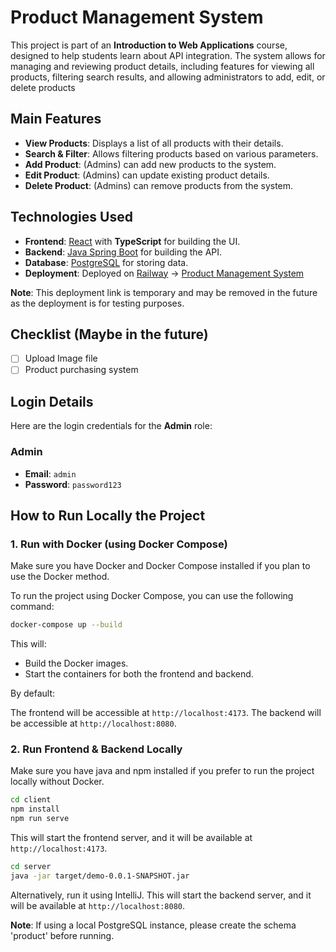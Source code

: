 # **Product Management System**
This project is part of an **Introduction to Web Applications** course, designed to help students learn about API integration. The system allows for managing and reviewing product details, including features for viewing all products, filtering search results, and allowing administrators to add, edit, or delete products

## **Main Features**

- **View Products**: Displays a list of all products with their details.
- **Search & Filter**: Allows filtering products based on various parameters.
- **Add Product**: (Admins) can add new products to the system.
- **Edit Product**: (Admins) can update existing product details.
- **Delete Product**: (Admins) can remove products from the system.

## **Technologies Used**

- **Frontend**: [React](https://reactjs.org/) with **TypeScript** for building the UI.
- **Backend**: [Java Spring Boot](https://spring.io/projects/spring-boot) for building the API.
- **Database**: [PostgreSQL](https://www.postgresql.org/) for storing data.
- **Deployment**: Deployed on [Railway](https://render.com/) -> [Product Management System](https://product-management-test.up.railway.app/)

**Note**: This deployment link is temporary and may be removed in the future as the deployment is for testing purposes.

## Checklist (Maybe in the future)

- [ ] Upload Image file
- [ ] Product purchasing system

## **Login Details**

Here are the login credentials for the **Admin** role:

### **Admin**

- **Email**: `admin`
- **Password**: `password123`

## **How to Run Locally the Project**

### **1. Run with Docker (using Docker Compose)**

Make sure you have Docker and Docker Compose installed if you plan to use the Docker method.

To run the project using Docker Compose, you can use the following command:

```bash
docker-compose up --build
```

This will:

- Build the Docker images.
- Start the containers for both the frontend and backend.

By default:

The frontend will be accessible at `http://localhost:4173`.
The backend will be accessible at `http://localhost:8080`.

### **2. Run Frontend & Backend Locally**

Make sure you have java and npm installed if you prefer to run the project locally without Docker.

```bash
cd client
npm install
npm run serve
```
This will start the frontend server, and it will be available at `http://localhost:4173`.

```bash
cd server
java -jar target/demo-0.0.1-SNAPSHOT.jar
```
Alternatively, run it using IntelliJ. This will start the backend server, and it will be available at `http://localhost:8080`.

**Note**: If using a local PostgreSQL instance, please create the schema 'product' before running.
